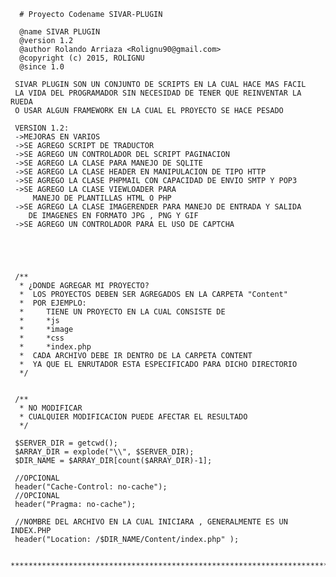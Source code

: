   
      # Proyecto Codename SIVAR-PLUGIN 
      
      @name SIVAR PLUGIN 
      @version 1.2
      @author Rolando Arriaza <Rolignu90@gmail.com>
      @copyright (c) 2015, ROLIGNU
      @since 1.0

     SIVAR PLUGIN SON UN CONJUNTO DE SCRIPTS EN LA CUAL HACE MAS FACIL
     LA VIDA DEL PROGRAMADOR SIN NECESIDAD DE TENER QUE REINVENTAR LA RUEDA
     O USAR ALGUN FRAMEWORK EN LA CUAL EL PROYECTO SE HACE PESADO
     
     VERSION 1.2:
     ->MEJORAS EN VARIOS 
     ->SE AGREGO SCRIPT DE TRADUCTOR
     ->SE AGREGO UN CONTROLADOR DEL SCRIPT PAGINACION 
     ->SE AGREGO LA CLASE PARA MANEJO DE SQLITE
     ->SE AGREGO LA CLASE HEADER EN MANIPULACION DE TIPO HTTP
     ->SE AGREGO LA CLASE PHPMAIL CON CAPACIDAD DE ENVIO SMTP Y POP3
     ->SE AGREGO LA CLASE VIEWLOADER PARA 
         MANEJO DE PLANTILLAS HTML O PHP 
     ->SE AGREGO LA CLASE IMAGERENDER PARA MANEJO DE ENTRADA Y SALIDA 
        DE IMAGENES EN FORMATO JPG , PNG Y GIF
     ->SE AGREGO UN CONTROLADOR PARA EL USO DE CAPTCHA
    

 


     /**
      * ¿DONDE AGREGAR MI PROYECTO?
      *  LOS PROYECTOS DEBEN SER AGREGADOS EN LA CARPETA "Content"
      *  POR EJEMPLO:
      *     TIENE UN PROYECTO EN LA CUAL CONSISTE DE 
      *     *js
      *     *image
      *     *css
      *     *index.php
      *  CADA ARCHIVO DEBE IR DENTRO DE LA CARPETA CONTENT
      *  YA QUE EL ENRUTADOR ESTA ESPECIFICADO PARA DICHO DIRECTORIO  
      */

     
     /**
      * NO MODIFICAR 
      * CUALQUIER MODIFICACION PUEDE AFECTAR EL RESULTADO 
      */

     $SERVER_DIR = getcwd();
     $ARRAY_DIR = explode("\\", $SERVER_DIR);
     $DIR_NAME = $ARRAY_DIR[count($ARRAY_DIR)-1];
     
     //OPCIONAL
     header("Cache-Control: no-cache");
     //OPCIONAL
     header("Pragma: no-cache");
     
     //NOMBRE DEL ARCHIVO EN LA CUAL INICIARA , GENERALMENTE ES UN INDEX.PHP    
     header("Location: /$DIR_NAME/Content/index.php" );  

     ***************************************************************************
